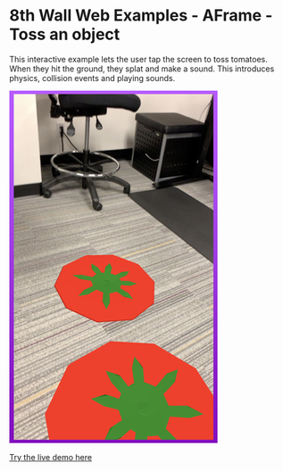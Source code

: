 # 8th Wall Web Examples - AFrame - Toss an object

This interactive example lets the user tap the screen to toss tomatoes. When they hit the ground, they splat and make a sound. This introduces physics, collision events and playing sounds.

![toss-screenshot](../../../images/screenshot-toss.jpg)

[Try the live demo here](https://apps.8thwall.com/8thWall/aframe_tossobject)
